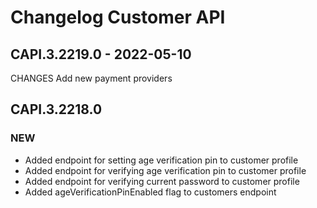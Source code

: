 # Changelog Customer API

## CAPI.3.2219.0 - 2022-05-10
CHANGES
Add new payment providers

## CAPI.3.2218.0
### NEW
* Added endpoint for setting age verification pin to customer profile
* Added endpoint for verifying age verification pin to customer profile
* Added endpoint for verifying current password to customer profile
* Added ageVerificationPinEnabled flag to customers endpoint
